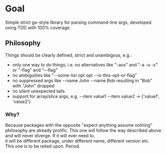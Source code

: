 

# Goal

Simple strict go-style library for parsing command-line args, developed using TDD with 100% coverage.


## Philosophy

Things should be clearly defined, strict and unambigous, e.g.:

- only one way to do things, i.e. no alternatives like "-aux" and "-a -u -x" or "-flag" and "--flag"
- no ambiguities like "--some-list opt opt --is-this-opt-or-flag"
- no suppressed args like --name John --name Bob resulting in "Bob" with "John" dropped
- no silent unexpected tails
- support for array/slice args, e.g. --item value1 --item value2 -> {'value1', 'value2'}

### Why?

Because packages with the opposite "expect anything assume nothing" philosophy are already prolific.
 This one will follow the way described above and will never diverge. If it will ever need to,  
 it will be different package, under different name, different version etc.   
 This one is to be relied upon. Period.
